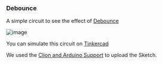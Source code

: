 ### Debounce
A simple circuit to see the effect of [Debounce](https://www.arduino.cc/en/tutorial/debounce)

![image](https://user-images.githubusercontent.com/797845/86385378-8b6bb800-bc66-11ea-9634-8f78af1f013e.png)


You can simulate this circuit on [Tinkercad](https://www.tinkercad.com/things/1NGjVQpybdz)


We used the [Clion and Arduino Support](https://github.com/robsonoduarte/learn-arduino/tree/master/clion-arduino/example) to upload the Sketch.
